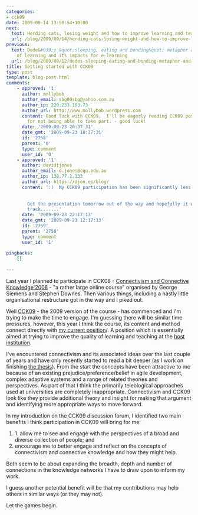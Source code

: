 ```yaml
---
categories:
- cck09
date: 2009-09-14 13:50:54+10:00
next:
  text: Herding cats, losing weight and how to improve learning and teaching
  url: /blog/2009/09/14/herding-cats-losing-weight-and-how-to-improve-learning-and-teaching-2/
previous:
  text: Dede&#039;s &quot;sleeping, eating and bonding&quot; metaphor and the diversity
    of learning and its impacts for e-learning
  url: /blog/2009/09/12/dedes-sleeping-eating-and-bonding-metaphor-and-the-diversity-of-learning-and-its-impacts-for-e-learning/
title: Getting started with CCK09
type: post
template: blog-post.html
comments:
    - approved: '1'
      author: mollybob
      author_email: sbg00sbg@yahoo.com.au
      author_ip: 220.233.103.73
      author_url: http://www.mollybob.wordpress.com
      content: Good luck with CCK09.  I'll be eagerly reading CCK09 posts as compensation
        for not being able to take part. - good luck!
      date: '2009-09-23 20:37:31'
      date_gmt: '2009-09-23 10:37:31'
      id: '2758'
      parent: '0'
      type: comment
      user_id: '0'
    - approved: '1'
      author: davidtjones
      author_email: d.jones@cqu.edu.au
      author_ip: 138.77.2.133
      author_url: https://djon.es/blog/
      content: ':)  My CCK09 participation has been significantly less than I hoped.
    
    
        Get the presentation tomorrow out of the way and hopefully it will be back on
        track.......'
      date: '2009-09-23 22:17:13'
      date_gmt: '2009-09-23 12:17:13'
      id: '2759'
      parent: '2758'
      type: comment
      user_id: '1'
    
pingbacks:
    []
    
---
```

Last year I planned to participate in CCK08 - [Connectivism and Connective Knowledge'2008](http://ltc.umanitoba.ca/connectivism/?page_id=2) - "a rather large online course" organised by George Siemens and Stephen Downes. Then various things, including a nastly little organisational restructure got in the way and I piked out.

Well [CCK09](http://ltc.umanitoba.ca/connectivism/) - the 2009 version of the course - has commenced and I'm trying to make the time to engage. I'm guessing there will be similar time pressures, however, this year I think the course, its content and method connect directly with [my current position](/blog/2009/08/20/elearning-and-innovation-specialist-report-1-4-20-august)/. A position which is essentially aimed at trying to improve the quality of learning and teaching at the [host institution](http://www.cqu.edu.au/).

I've encountered connectivism and its associated ideas over the last couple of years and have only recently started to read a bit deeper (as I work on finishing [the thesis](/blog/research/phd-thesis/)). From the start the concepts have been attractive to me because of an existing prejudice/preference/belief in agile development, complex adaptive systems and a range of related theories and perspectives. As part of that I think the primarily teleological approaches used at universities are completely inappropriate. Connectivism and CCK09 look like they provide additional theory and insight for making that argument and identifying more appropriate ways to move forward.

In my introduction on the CCK09 discussion forum, I identified two main benefits I think participation in CCK09 will bring for me:

1. 1\. allow me to see and engage with the perspectives of a broad and diverse collection of people; and
2. encourage me to better engage and reflect on the concepts of connectivism and connective knowledge and how they might help.

Both seem to be about expanding the breadth, depth and number of connections in the knowledge networks I have to draw upon to inform my work.

I guess another potential benefit will be that my contributions may help others in similar ways (or they may not).

Let the games begin.
